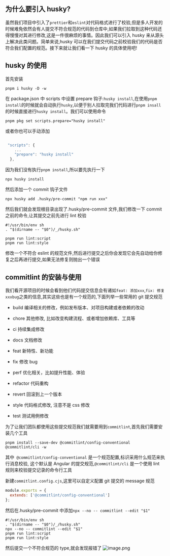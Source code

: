## 为什么要引入 husky?

虽然我们项目中引入了`prettier`和`eslint`对代码格式进行了校验,但是多人开发的时候难免依然会有人提交不符合规范的代码到仓库中,如果我们拉取到这种代码还得慢慢对其进行修改,这是一件很麻烦的事情。因此我们可以引入 husky 来从源头上解决此类问题。简单来说,husky 可以在我们提交代码之前校验我们的代码是否符合我们配置的规范。接下来就让我们看一下 husky 的具体使用吧!

## husky 的使用

首先安装

```
pnpm i husky -D -w
```

在 package.json 中 scripts 中设置 prepare 钩子:`husky install`,在使用`pnpm install`的时候就会自动执行`husky`,以便于别人拉取完我们代码进行`pnpm insall`的时候直接进行`husky install`。我们可以使用命令

```
pnpm pkg set scripts.prepare="husky install"
```

或者你也可以手动添加

```js

 "scripts": {
    ...
    "prepare": "husky install"
  },
```

因为我们没有执行`pnpm install`,所以要先执行一下

```
npx husky install
```

然后添加一个 commit 钩子文件

```
npx husky add .husky/pre-commit "npm run xxx"
```

然后我们就会发现根目录出现了.husky/pre-commit 文件,我们修改一下 commit 之前的命令,让其提交之前先进行 lint 校验

```
#!/usr/bin/env sh
. "$(dirname -- "$0")/_/husky.sh"

pnpm run lint:script
pnpm run lint:style
```

修改一个不符合 eslint 的规范文件,然后进行提交之后你会发现它会先自动给你修复之后再进行提交,如果无法修复则抛出一个错误

## commitlint 的安装与使用

我们看开源项目的时候会看到他们代码提交信息会有诸如`feat: 添加xxx`,`fix: 修复xxxbug`之类的信息,其实这些也是有一个规范的,下面列举一些常用的 git 提交规范

- build 编译相关的修改，例如发布版本、对项目构建或者依赖的改动

- chore 其他修改, 比如改变构建流程、或者增加依赖库、工具等

- ci 持续集成修改

- docs 文档修改

- feat 新特性、新功能

- fix 修改 bug

- perf 优化相关，比如提升性能、体验

- refactor 代码重构

- revert 回滚到上一个版本

- style 代码格式修改, 注意不是 css 修改

- test 测试用例修改

为了让我们团队都使用这些提交规范我们就需要用到`commitlint`,首先我们需要安装几个工具

```
pnpm install --save-dev @commitlint/config-conventional @commitlint/cli -w
```

其中` @commitlint/config-conventional` 是一个规范配置,标识采用什么规范来执行消息校验, 这个默认是 Angular 的提交规范,`@commitlint/cli` 是一个使用 lint 规则来校验提交记录的命令行工具

新建`commitlint.config.cjs`,这里可以自定义配置 git 提交的 message 规范

```js
module.exports = {
  extends: ['@commitlint/config-conventional']
};
```

然后在.husky/pre-commit 中添加`npx --no -- commitlint --edit "$1"`

```
#!/usr/bin/env sh
. "$(dirname -- "$0")/_/husky.sh"
npx --no -- commitlint --edit "$1"
pnpm run lint:script
pnpm run lint:style
```

然后提交一个不符合规范的 type,就会发现报错了
![image.png](https://p9-juejin.byteimg.com/tos-cn-i-k3u1fbpfcp/ad825a353a404664aec3d1393370e842~tplv-k3u1fbpfcp-watermark.image?)
